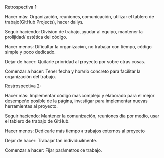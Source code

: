 Retrospectiva 1:

Hacer más: Organización, reuniones, comunicación, utilizar el tablero de trabajo(GitHub Projects), hacer dailys.

Seguir haciendo: Division de trabajo, ayudar al equipo, mantener la prolijidad/ estética del código.

Hacer menos: Dificultar la organización, no trabajar con tiempo, código simple y poco dedicado.

Dejar de hacer: Quitarle prioridad al proyecto por sobre otras cosas.

Comenzar a hacer: Tener fecha y horario concreto para facilitar la organización del trabajo.

Restrospectiva 2:

Hacer más: Implementar código mas complejo y elaborado para el mejor desempeño posible de la página, investigar para implementar nuevas herramientas al proyecto.

Seguir haciendo: Mantener la comunicación, reuniones dia por medio, usar el tablero de trabajo de GitHub.

Hacer menos: Dedicarle más tiempo a trabajos externos al proyecto

Dejar de hacer: Trabajar tan individualmente.

Comenzar a hacer: Fijar parámetros de trabajo.